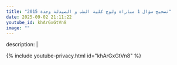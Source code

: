 ```yaml
---
title: "تصحيح سؤال 1 مباراة ولوج كلية الطب و الصيدلة وجدة 2015"
date: 2025-09-02 21:11:22 
youtube_id: khArGxGtVn8
image: ""
---
```

description: |
  
{% include youtube-privacy.html id="khArGxGtVn8" %}
